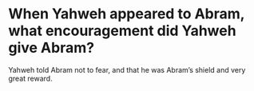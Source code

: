 # When Yahweh appeared to Abram, what encouragement did Yahweh give Abram?

Yahweh told Abram not to fear, and that he was Abram’s shield and very great reward.
